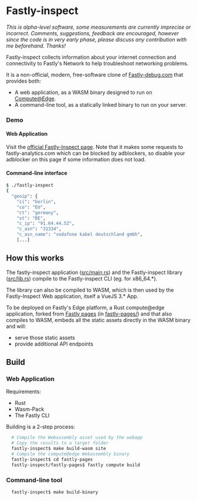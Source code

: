 # Fastly-inspect

*This is alpha-level software, some measurements are currently imprecise or
incorrect. Comments, suggestions, feedback are encouraged, however since the
code is in very early phase, please discuss any contribution with me
beforehand. Thanks!*

Fastly-inspect collects information about your internet connection and 
connectivity to Fastly's Network to help troubleshoot networking problems.

It is a non-official, modern, free-software clone of
[Fastly-debug.com](https://www.fastly-debug.com) that provides both:
 * A web application, as a WASM binary designed to run on
   [Compute@Edge](https://docs.fastly.com/products/compute-at-edge).
 * A command-line tool, as a statically linked binary to run on your server.

### Demo
#### Web Application

Visit the [official Fastly-Inspect page](https://fastly-inspect.edgecompute.app/). Note that it makes some requests to fastly-analytics.com
which can be blocked by adblockers, so disable your adblocker on this page if
some information does not load.

#### Command-line interface
```bash
$ ./fastly-inspect 
{
  "geoip": {
    "ci": "berlin",
    "co": "EU",
    "ct": "germany",
    "st": "BE",
    "c_ip": "91.64.44.52",
    "c_asn": "31334",
    "c_asn_name": "vodafone kabel deutschland gmbh",
    [...]
```

## How this works

The fastly-inspect application ([src/main,rs](src/main.rs)) and the Fastly-inspect
library ([src/lib.rs](src/lib.rs)) compile to the Fastly-inspect CLI (eg. for x86_64.*).

The library can also be compiled to WASM, which is then used by the Fastly-Inspect
Web application, itself a VueJS 3.* App.

To be deployed on Fastly's Edge platform, a Rust compute@edge application, forked from
[Fastly pages](https://github.com/yannh/fastly-pages) (in [fastly-pages/](fastly-pages/))
and that also compiles to WASM, embeds all the static assets directly in the WASM
binary and will:
 * serve those static assets
 * provide additional API endpoints

## Build
### Web Application

Requirements:
 * Rust
 * Wasm-Pack
 * The Fastly CLI

Building is a 2-step process:
```bash
  # Compile the Webassembly asset used by the webapp
  # Copy the results to a target folder
  fastly-inspect$ make build-wasm site
  # Compile the compute@edge Webassembly binary
  fastly-inspect$ cd fastly-pages
  fastly-inspect/fastly-pages$ fastly compute build
```

### Command-line tool
```bash
  fastly-inspect$ make build-binary
```
